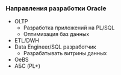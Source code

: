 ### Направления разработки Oracle
  - OLTP
    - Разработка приложений на PL/SQL
    - Оптимизация баз данных
  - ETL/DWH
  - Data Engineer/SQL разработчик
    - Разрабатывать витрины данных
  - OeBS
  - АБС (PL+)
